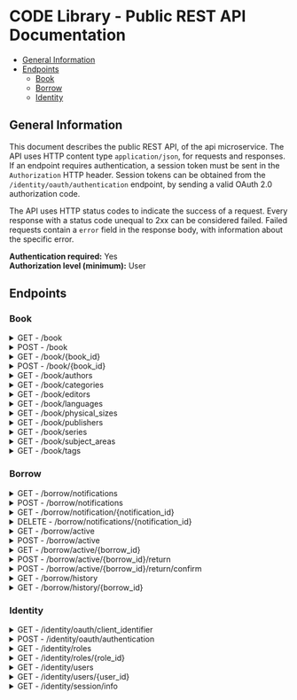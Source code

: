 # CODE Library - Public REST API Documentation

- [General Information](#general-information)
- [Endpoints](#endpoints)
  - [Book](#book)
  - [Borrow](#borrow)
  - [Identity](#identity)

## General Information

This document describes the public REST API, of the api microservice.
The API uses HTTP content type `application/json`, for requests and responses.
If an endpoint requires authentication, a session token must be sent in the `Authorization` HTTP header.
Session tokens can be obtained from the `/identity/oauth/authentication` endpoint, by sending a valid OAuth 2.0 authorization code.

The API uses HTTP status codes to indicate the success of a request.
Every response with a status code unequal to 2xx can be considered failed.
Failed requests contain a `error` field in the response body, with information about the specific error.

**Authentication required:** Yes<br>
**Authorization level (minimum):** User

## Endpoints

### Book

<details>
<summary>GET - /book</summary>

Returns a list of book objects.

**Authentication required:** Yes<br>
**Authorization level (minimum):** User

**Path Parameters**

*No path parameters*

**Query Parameters**

| Parameter  | Required | Data Type     | Default Value | Description                                                                                                                                              |
| ---------- | -------- | ------------- | ------------- | -------------------------------------------------------------------------------------------------------------------------------------------------------- |
| offset     | No       | Integer       | 0             | Offset to first object                                                                                                                                   |
| limit      | No       | Integer       | 10            | Quantity of returned objects                                                                                                                             |
| sort       | No       | String        | alpha_asc     | Sorting of results, possible values are `alpha_asc`, `alpha_desc`, `releasedate_asc`, `releasedate_desc`, `codeidentifier_asc` and `codeidentifier_desc` |
| categories | No       | Array(string) | *             |
| modules    | No       | Array(String) | *             |
| tags       | No       | Array(String) | *             |
| series     | No       | Array(String) | *             |
| publisher  | No       | Array(String  | *             |
| search     | No       | String        | all           | Search fields `all`, `title` and `author`                                                                                                                |

**Responses**

| HTTP Code | Description                               |
| --------- | ----------------------------------------- |
| 200       | Request successful                        |
| 400       | Request malformed                         |
| 401       | Client is not authenticated               |
| 403       | Client is not allowed to see the resource |
| 500       | Internal error                            |

</details>

<details>
<summary>POST - /book</summary>

Creates a book object.

**Authentication required:** Yes<br>
**Authorization level (minimum):** Manager

**Path Parameters**

*No path parameters*

**Query Parameters**

*No query parameters*

**Request Body**

| Key             | Data Type | Description                            |
| --------------- | --------- | -------------------------------------- |
| isbn_13         | String    | International Standard Book Number     |
| issn            | String    | International Standard Serial Number   |
| title           | String    | Title                                  |
| subtitle        | String    | Subtitle                               |
| description     | String    | Description                            |
| edition         | String    | Edition                                |
| release_year    | Integer   | Release year                           |
| pages           | Integer   | Pages                                  |
| code_identifier | String    | CODE book identifier (without copy id) |
| publisher       | String    | Publisher                              |
| category        | String    | Category                               |
| series          | String    | Series                                 |
| language        | String    | Language                               |
| physical_size   | String    | Physical size                          |

**Responses**

| HTTP Code | Description                               |
| --------- | ----------------------------------------- |
| 201       | Request successful                        |
| 400       | Request malformed                         |
| 401       | Client is not authenticated               |
| 403       | Client is not allowed to see the resource |
| 500       | Internal error                            |

</details>

<details>
<summary>GET - /book/{book_id}</summary>

Returns a book object.

**Authentication required:** Yes<br>
**Authorization level (minimum):** User

**Path Parameters**

| Parameter | Data Type | Description  |
| --------- | --------- | ------------ |
| book_id   | Integer   | Id of a book |

**Query Parameters**

*No query parameters*

**Responses**

| HTTP Code | Description                               |
| --------- | ----------------------------------------- |
| 200       | Request successful                        |
| 400       | Request malformed                         |
| 401       | Client is not authenticated               |
| 403       | Client is not allowed to see the resource |
| 404       | Object not available                      |
| 500       | Internal error                            |

</details>

<details>
<summary>POST - /book/{book_id}</summary>

Updates a book object.

**Authentication required:** Yes<br>
**Authorization level (minimum):** Manager

**Path Parameters**

| Parameter | Data Type | Description  |
| --------- | --------- | ------------ |
| book_id   | Integer   | Id of a book |

**Query Parameters**

*No query parameters*

**Request Body**

| Key             | Data Type | Description                            |
| --------------- | --------- | -------------------------------------- |
| isbn_13         | String    | International Standard Book Number     |
| issn            | String    | International Standard Serial Number   |
| title           | String    | Title                                  |
| subtitle        | String    | Subtitle                               |
| description     | String    | Description                            |
| edition         | String    | Edition                                |
| release_year    | Integer   | Release year                           |
| pages           | Integer   | Pages                                  |
| code_identifier | String    | CODE book identifier (without copy id) |
| publisher       | String    | Publisher                              |
| category        | String    | Category                               |
| series          | String    | Series                                 |
| language        | String    | Language                               |
| physical_size   | String    | Physical size                          |

**Responses**

| HTTP Code | Description                               |
| --------- | ----------------------------------------- |
| 200       | Request successful                        |
| 400       | Request malformed                         |
| 401       | Client is not authenticated               |
| 403       | Client is not allowed to see the resource |
| 404       | Resource does not exist                   |
| 500       | Internal error                            |

</details>

<details>
<summary>GET - /book/authors</summary>

Returns a list of author objects.

**Authentication required:** Yes<br>
**Authorization level (minimum):** User

**Path Parameters**

*No path parameters*

**Query Parameters**

| Parameter | Required | Data Type | Default Value | Description                  |
| --------- | -------- | --------- | ------------- | ---------------------------- |
| offset    | No       | Integer   | 0             | Offset to first object       |
| limit     | No       | Integer   | 10            | Quantity of returned objects |

**Responses**

| HTTP Code | Description                               |
| --------- | ----------------------------------------- |
| 200       | Request successful                        |
| 401       | Client is not authenticated               |
| 403       | Client is not allowed to see the resource |
| 500       | Internal error                            |

</details>

<details>
<summary>GET - /book/categories</summary>

Returns a list of category objects.

**Authentication required:** Yes<br>
**Authorization level (minimum):** User

**Path Parameters**

*No path parameters*

**Query Parameters**

| Parameter | Required | Data Type | Default Value | Description                  |
| --------- | -------- | --------- | ------------- | ---------------------------- |
| offset    | No       | Integer   | 0             | Offset to first object       |
| limit     | No       | Integer   | 10            | Quantity of returned objects |

**Responses**

| HTTP Code | Description                               |
| --------- | ----------------------------------------- |
| 200       | Request successful                        |
| 401       | Client is not authenticated               |
| 403       | Client is not allowed to see the resource |
| 500       | Internal error                            |

</details>

<details>
<summary>GET - /book/editors</summary>

Returns a list of editor objects.

**Authentication required:** Yes<br>
**Authorization level (minimum):** User

**Path Parameters**

*No path parameters*

**Query Parameters**

| Parameter | Required | Data Type | Default Value | Description                  |
| --------- | -------- | --------- | ------------- | ---------------------------- |
| offset    | No       | Integer   | 0             | Offset to first object       |
| limit     | No       | Integer   | 10            | Quantity of returned objects |

**Responses**

| HTTP Code | Description                               |
| --------- | ----------------------------------------- |
| 200       | Request successful                        |
| 401       | Client is not authenticated               |
| 403       | Client is not allowed to see the resource |
| 500       | Internal error                            |

</details>

<details>
<summary>GET - /book/languages</summary>

Returns a list of language objects.

**Authentication required:** Yes<br>
**Authorization level (minimum):** User

**Path Parameters**

*No path parameters*

**Query Parameters**

| Parameter | Required | Data Type | Default Value | Description                  |
| --------- | -------- | --------- | ------------- | ---------------------------- |
| offset    | No       | Integer   | 0             | Offset to first object       |
| limit     | No       | Integer   | 10            | Quantity of returned objects |

**Responses**

| HTTP Code | Description                               |
| --------- | ----------------------------------------- |
| 200       | Request successful                        |
| 401       | Client is not authenticated               |
| 403       | Client is not allowed to see the resource |
| 500       | Internal error                            |

</details>

<details>
<summary>GET - /book/physical_sizes</summary>

Returns a list of physical size objects.

**Authentication required:** Yes<br>
**Authorization level (minimum):** User

**Path Parameters**

*No path parameters*

**Query Parameters**

| Parameter | Required | Data Type | Default Value | Description                  |
| --------- | -------- | --------- | ------------- | ---------------------------- |
| offset    | No       | Integer   | 0             | Offset to first object       |
| limit     | No       | Integer   | 10            | Quantity of returned objects |

**Responses**

| HTTP Code | Description                               |
| --------- | ----------------------------------------- |
| 200       | Request successful                        |
| 401       | Client is not authenticated               |
| 403       | Client is not allowed to see the resource |
| 500       | Internal error                            |

</details>

<details>
<summary>GET - /book/publishers</summary>

Returns a list of publisher objects.

**Authentication required:** Yes<br>
**Authorization level (minimum):** User

**Path Parameters**

*No path parameters*

**Query Parameters**

*No query parameters*

**Responses**

| HTTP Code | Description                               |
| --------- | ----------------------------------------- |
| 200       | Request successful                        |
| 401       | Client is not authenticated               |
| 403       | Client is not allowed to see the resource |
| 500       | Internal error                            |

</details>

<details>
<summary>GET - /book/series</summary>

Returns a list of series objects.

**Authentication required:** Yes<br>
**Authorization level (minimum):** User

**Path Parameters**

*No path parameters*

**Query Parameters**

| Parameter | Required | Data Type | Default Value | Description                  |
| --------- | -------- | --------- | ------------- | ---------------------------- |
| offset    | No       | Integer   | 0             | Offset to first object       |
| limit     | No       | Integer   | 10            | Quantity of returned objects |

**Responses**

| HTTP Code | Description                               |
| --------- | ----------------------------------------- |
| 200       | Request successful                        |
| 401       | Client is not authenticated               |
| 403       | Client is not allowed to see the resource |
| 500       | Internal error                            |

</details>

<details>
<summary>GET - /book/subject_areas</summary>

Returns a list of subject area objects.

**Authentication required:** Yes<br>
**Authorization level (minimum):** User

**Path Parameters**

*No path parameters*

**Query Parameters**

| Parameter | Required | Data Type | Default Value | Description                  |
| --------- | -------- | --------- | ------------- | ---------------------------- |
| offset    | No       | Integer   | 0             | Offset to first object       |
| limit     | No       | Integer   | 10            | Quantity of returned objects |

**Responses**

| HTTP Code | Description                               |
| --------- | ----------------------------------------- |
| 200       | Request successful                        |
| 401       | Client is not authenticated               |
| 403       | Client is not allowed to see the resource |
| 500       | Internal error                            |

</details>

<details>
<summary>GET - /book/tags</summary>

Returns a list of tag objects.

**Authentication required:** Yes<br>
**Authorization level (minimum):** User

**Path Parameters**

*No path parameters*

**Query Parameters**

| Parameter | Required | Data Type | Default Value | Description                  |
| --------- | -------- | --------- | ------------- | ---------------------------- |
| offset    | No       | Integer   | 0             | Offset to first object       |
| limit     | No       | Integer   | 10            | Quantity of returned objects |

**Responses**

| HTTP Code | Description                               |
| --------- | ----------------------------------------- |
| 200       | Request successful                        |
| 401       | Client is not authenticated               |
| 403       | Client is not allowed to see the resource |
| 500       | Internal error                            |

</details>

### Borrow

<details>
<summary>GET - /borrow/notifications</summary>

Returns a list of notification objects, of the authenticated user.

**Authentication required:** Yes<br>
**Authorization level (minimum):** User

**Path Parameters**

*No path parameters*

**Query Parameters**

| Parameter | Required | Data Type | Default Value | Description                  |
| --------- | -------- | --------- | ------------- | ---------------------------- |
| offset    | No       | Integer   | 0             | Offset to first object       |
| limit     | No       | Integer   | 10            | Quantity of returned objects |

**Responses**

| HTTP Code | Description                               |
| --------- | ----------------------------------------- |
| 200       | Request successful                        |
| 401       | Client is not authenticated               |
| 403       | Client is not allowed to see the resource |
| 500       | Internal error                            |

</details>

<details>
<summary>POST - /borrow/notifications</summary>

Creates a notification object, for the authenticated user.

**Authentication required:** Yes<br>
**Authorization level (minimum):** User

**Path Parameters**

*No path parameters*

**Query Parameters**

*No query parameters*

**Request Body**

| Key     | Data Type | Description       |
| ------- | --------- | ----------------- |
| copy_id | Integer   | Id of a book copy |

**Responses**

| HTTP Code | Description                               |
| --------- | ----------------------------------------- |
| 201       | Request successful                        |
| 400       | Request malformed                         |
| 401       | Client is not authenticated               |
| 403       | Client is not allowed to see the resource |
| 500       | Internal error                            |

</details>

<details>
<summary>GET - /borrow/notification/{notification_id}</summary>

Returns a notification object, of the authenticated user.

**Authentication required:** Yes<br>
**Authorization level (minimum):** User

**Path Parameters**

| Parameter       | Data Type | Description          |
| --------------- | --------- | -------------------- |
| notification_id | Integer   | Id of a notification |

**Query Parameters**

*No query parameters*

**Responses**

| HTTP Code | Description                               |
| --------- | ----------------------------------------- |
| 200       | Request successful                        |
| 400       | Request malformed                         |
| 401       | Client is not authenticated               |
| 403       | Client is not allowed to see the resource |
| 404       | Requested object not found                |
| 500       | Internal error                            |

</details>

<details>
<summary>DELETE - /borrow/notifications/{notification_id}</summary>

Deletes a notification object, for the authenticated user.

**Authentication required:** Yes<br>
**Authorization level (minimum):** User

**Path Parameters**

| Parameter       | Data Type | Description          |
| --------------- | --------- |
| notification_id | Integer   | Id of a notification |

**Query Parameters**

*No query parameters*

**Responses**

| HTTP Code | Description                               |
| --------- | ----------------------------------------- |
| 204       | Request successful                        |
| 400       | Request malformed                         |
| 401       | Client is not authenticated               |
| 403       | Client is not allowed to see the resource |
| 404       | Requested object not found                |
| 500       | Internal error                            |

</details>

<details>
<summary>GET - /borrow/active</summary>

Returns a list of active borrows, of the authenticated user.

**Authentication required:** Yes<br>
**Authorization level (minimum):** User

**Path Parameters**

*No path parameters*

**Query Parameters**

| Parameter | Required | Data Type | Default Value | Description                  |
| --------- | -------- | --------- | ------------- | ---------------------------- |
| offset    | No       | Integer   | 0             | Offset to first object       |
| limit     | No       | Integer   | 10            | Quantity of returned objects |

**Responses**

| HTTP Code | Description                               |
| --------- | ----------------------------------------- |
| 200       | Request successful                        |
| 401       | Client is not authenticated               |
| 403       | Client is not allowed to see the resource |
| 500       | Internal error                            |

</details>

<details>
<summary>POST - /borrow/active</summary>

Creates an active borrow object, for the authenticated user.

**Authentication required:** Yes<br>
**Authorization level (minimum):** User

**Path Parameters**

*No path parameters*

**Query Parameters**

*No query parameters*

**Request Body**

| Key      | Data Type | Description             |
| -------- | --------- | ----------------------- |
| copy_id  | Integer   | Id of a book copy       |
| duration | Integer   | Borrow duration in days |

**Responses**

| HTTP Code | Description                               |
| --------- | ----------------------------------------- |
| 201       | Request successful                        |
| 400       | Request malformed                         |
| 401       | Client is not authenticated               |
| 403       | Client is not allowed to see the resource |
| 500       | Internal error                            |

</details>

<details>
<summary>GET - /borrow/active/{borrow_id}</summary>

Returns a active borrow object, of the authenticated user.

**Authentication required:** Yes<br>
**Authorization level (minimum):** User

**Path Parameters**

| Parameter | Data Type | Description    |
| --------- | --------- | -------------- |
| borrow_id | Integer   | Id of a borrow |

**Query Parameters**

*No query parameters*

**Responses**

| HTTP Code | Description                               |
| --------- | ----------------------------------------- |
| 200       | Request successful                        |
| 400       | Request malformed                         |
| 401       | Client is not authenticated               |
| 403       | Client is not allowed to see the resource |
| 404       | Requested object not found                |
| 500       | Internal error                            |

</details>

<details>
<summary>POST - /borrow/active/{borrow_id}/return</summary>

Updates an active borrow object (returns borrow), for the authenticated user.

**Authentication required:** Yes<br>
**Authorization level (minimum):** User

**Path Parameters**

| Parameter | Data Type | Description    |
| --------- | --------- | -------------- |
| borrow_id | Integer   | Id of a borrow |

**Query Parameters**

*No query parameters*

**Request Body**

*No request body*

**Responses**

| HTTP Code | Description                               |
| --------- | ----------------------------------------- |
| 201       | Request successful                        |
| 400       | Request malformed                         |
| 401       | Client is not authenticated               |
| 403       | Client is not allowed to see the resource |
| 500       | Internal error                            |

</details>

<details>
<summary>POST - /borrow/active/{borrow_id}/return/confirm</summary>

Updates an active borrow object (confirms return), for the authenticated user.

**Authentication required:** Yes<br>
**Authorization level (minimum):** User

**Path Parameters**

| Parameter | Data Type | Description    |
| --------- | --------- | -------------- |
| borrow_id | Integer   | Id of a borrow |

**Query Parameters**

*No query parameters*

**Request Body**

*No request body*

**Responses**

| HTTP Code | Description                               |
| --------- | ----------------------------------------- |
| 201       | Request successful                        |
| 400       | Request malformed                         |
| 401       | Client is not authenticated               |
| 403       | Client is not allowed to see the resource |
| 500       | Internal error                            |

</details>

<details>
<summary>GET - /borrow/history</summary>

Returns a list of historic borrow objects, of the authenticated user.

**Authentication required:** Yes<br>
**Authorization level (minimum):** User

**Path Parameters**

*No path parameters*

**Query Parameters**

| Parameter | Required | Data Type | Default Value | Description                  |
| --------- | -------- | --------- | ------------- | ---------------------------- |
| offset    | No       | Integer   | 0             | Offset to first object       |
| limit     | No       | Integer   | 10            | Quantity of returned objects |

**Responses**

| HTTP Code | Description                               |
| --------- | ----------------------------------------- |
| 200       | Request successful                        |
| 401       | Client is not authenticated               |
| 403       | Client is not allowed to see the resource |
| 500       | Internal error                            |

</details>

<details>
<summary>GET - /borrow/history/{borrow_id}</summary>

Returns a historic borrow object, of the authenticated user.

**Authentication required:** Yes<br>
**Authorization level (minimum):** User

**Path Parameters**

| Parameter | Data Type | Description    |
| --------- | --------- | -------------- |
| borrow_id | Integer   | Id of a borrow |

**Query Parameters**

*No query parameters*

**Responses**

| HTTP Code | Description                               |
| --------- | ----------------------------------------- |
| 200       | Request successful                        |
| 400       | Request malformed                         |
| 401       | Client is not authenticated               |
| 403       | Client is not allowed to see the resource |
| 404       | Requested object not found                |
| 500       | Internal error                            |

</details>

### Identity

<details>
<summary>GET - /identity/oauth/client_identifier</summary>

Returns the OAuth 2.0 client identifier.

**Authentication required:** No<br>
**Authorization level (minimum):** *No authorization level*

**Path Parameters**

*No path parameters*

**Query Parameters**

*No query parameters*

**Responses**

| HTTP Code | Description        |
| --------- | ------------------ |
| 200       | Request successful |
| 500       | Internal error     |

</details>

<details>
<summary>POST - /identity/oauth/authentication</summary>

Creates a user account and returns a session token.

**Authentication required:** No<br>
**Authorization level (minimum):** *No authorization level*

**Path Parameters**

*No path parameters*

**Query Parameters**

*No query parameters*

**Request Body**

| Key  | Data Type | Description                  |
| ---- | --------- | ---------------------------- |
| code | String    | OAuth 2.0 authorization code |

**Responses**

| HTTP Code | Description        |
| --------- | ------------------ |
| 201       | Request successful |
| 400       | Request malformed  |
| 500       | Internal error     |

</details>

<details>
<summary>GET - /identity/roles</summary>

Returns a list of roles.

**Authentication required:** Yes<br>
**Authorization level (minimum):** Admin

**Path Parameters**

*No path parameters*

**Query Parameters**

| Parameter | Required | Data Type | Default Value | Description                  |
| --------- | -------- | --------- | ------------- | ---------------------------- |
| offset    | No       | Integer   | 0             | Offset to first object       |
| limit     | No       | Integer   | 10            | Quantity of returned objects |

**Responses**

| HTTP Code | Description                               |
| --------- | ----------------------------------------- |
| 200       | Request successful                        |
| 401       | Client is not authenticated               |
| 403       | Client is not allowed to see the resource |
| 500       | Internal error                            |

</details>

<details>
<summary>GET - /identity/roles/{role_id}</summary>

Returns a role object.

**Authentication required:** Yes<br>
**Authorization level (minimum):** Admin

**Path Parameters**

| Parameter | Data Type | Description  |
| --------- | --------- | ------------ |
| role_id   | Integer   | Id of a role |

**Query Parameters**

*No query parameters*

**Responses**

| HTTP Code | Description                               |
| --------- | ----------------------------------------- |
| 200       | Request successful                        |
| 401       | Client is not authenticated               |
| 403       | Client is not allowed to see the resource |
| 404       | Resource not found                        |
| 500       | Internal error                            |

</details>

<details>
<summary>GET - /identity/users</summary>

Returns a list of user objects.

**Authentication required:** Yes<br>
**Authorization level (minimum):** Admin

**Path Parameters**

*No path parameters*

**Query Parameters**

| Parameter | Required | Data Type | Default Value | Description                  |
| --------- | -------- | --------- | ------------- | ---------------------------- |
| offset    | No       | Integer   | 0             | Offset to first object       |
| limit     | No       | Integer   | 10            | Quantity of returned objects |

**Responses**

| HTTP Code | Description                               |
| --------- | ----------------------------------------- |
| 200       | Request successful                        |
| 401       | Client is not authenticated               |
| 403       | Client is not allowed to see the resource |
| 500       | Internal error                            |

</details>

<details>
<summary>GET - /identity/users/{user_id}</summary>

Returns an user object.

**Authentication required:** Yes<br>
**Authorization level (minimum):** Admin

**Path Parameters**

| Parameter | Data Type | Description   |
| --------- | --------- | ------------- |
| user_id   | Integer   | Id of an user |

**Query Parameters**

*No query parameters*

**Responses**

| HTTP Code | Description                               |
| --------- | ----------------------------------------- |
| 200       | Request successful                        |
| 401       | Client is not authenticated               |
| 403       | Client is not allowed to see the resource |
| 404       | Resource not found                        |
| 500       | Internal error                            |

</details>

<details>
<summary>GET - /identity/session/info</summary>

Returns information about the current session token.

**Authentication required:** Yes<br>
**Authorization level (minimum):** User

**Path Parameters**

*No path parameters*

**Query Parameters**

*No query parameters*

**Responses**

| HTTP Code | Description                               |
| --------- | ----------------------------------------- |
| 200       | Request successful                        |
| 401       | Client is not authenticated               |
| 403       | Client is not allowed to see the resource |
| 500       | Internal error                            |
</details>
